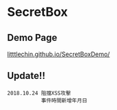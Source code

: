 # SecretBox

## Demo Page
[litttlechin.github.io/SecretBoxDemo/](https://litttlechin.github.io/SecretBoxDemo/)

## Update!!
```
2018.10.24 阻擋XSS攻擊
           事件時間新增年月日
```
